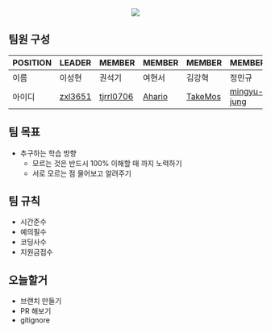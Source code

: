 <div align=center>
	<img src="https://capsule-render.vercel.app/api?type=slice&color=auto&height=200&section=header&text=Team11%20🔥코친놈들🔥&desc=2023%20LIKELION%20APP-iOS3rd&animation=twinkling&fontSize=50&fontAlignY=40" />
</div>


## 팀원 구성

|POSITION|LEADER|MEMBER|MEMBER|MEMBER|MEMBER|
|---|------|---|---|---|---|
|이름|이성현|권석기|여현서|김강혁|정민규|
|아이디|[zxl3651](https://github.com/zxl3651)|[tjrrl0706](https://github.com/tjrrl0706)|[Ahario](https://github.com/Ahario)|[TakeMos](https://github.com/TakeMos)|[mingyu-jung](https://github.com/mingyu-Jung)|


## 팀 목표
* 추구하는 학습 방향
  * 모르는 것은 반드시 100% 이해할 때 까지 노력하기
  * 서로 모르는 점 물어보고 알려주기
 
## 팀 규칙
* 시간준수
* 예의필수
* 코딩사수
* 지원금접수

## 오늘할거
- 브랜치 만들기
- PR 해보기
- gitignore 
